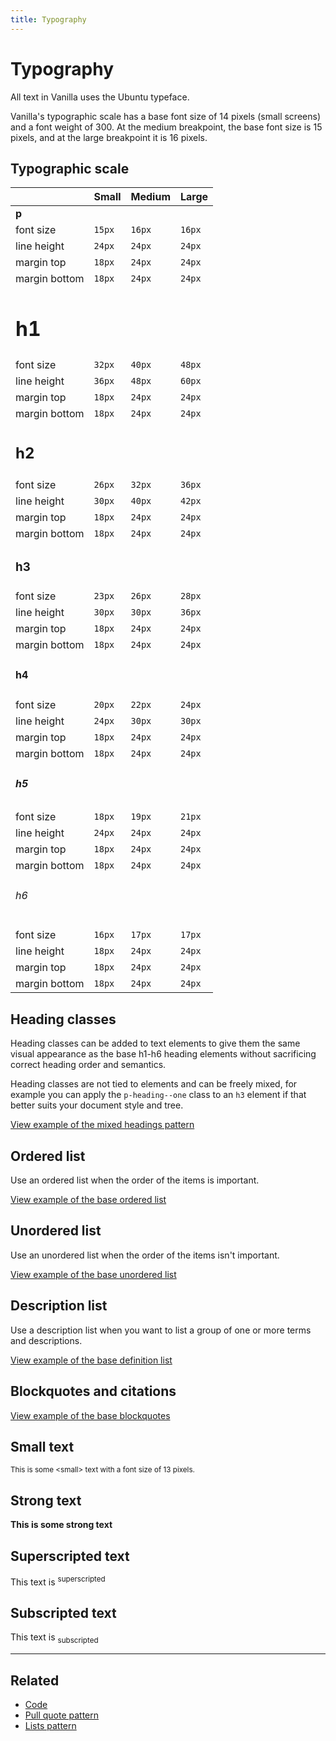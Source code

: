 ```yaml
---
title: Typography
---
```


# Typography

All text in Vanilla uses the Ubuntu typeface.

Vanilla's typographic scale has a base font size of 14 pixels (small screens) 
and a font weight of 300.  At the medium breakpoint, the base font size is 15 
pixels, and at the large breakpoint it is 16 pixels.

## Typographic scale

|               | Small  | Medium | Large  |
| ------------- | -----  | ------ | -----  |
| **p**         |        |        |        |
| font size     | `15px` | `16px` | `16px` |
| line height   | `24px` | `24px` | `24px` |
| margin top    | `18px` | `24px` | `24px` |
| margin bottom | `18px` | `24px` | `24px` |
| <h1>h1</h1>   |        |        |        |
| font size     | `32px` | `40px` | `48px` |
| line height   | `36px` | `48px` | `60px` |
| margin top    | `18px` | `24px` | `24px` |
| margin bottom | `18px` | `24px` | `24px` |
| <h2>h2</h2>   |        |        |        |
| font size     | `26px` | `32px` | `36px` |
| line height   | `30px` | `40px` | `42px` |
| margin top    | `18px` | `24px` | `24px` |
| margin bottom | `18px` | `24px` | `24px` |
| <h3>h3</h3>   |        |        |        |
| font size     | `23px` | `26px` | `28px` |
| line height   | `30px` | `30px` | `36px` |
| margin top    | `18px` | `24px` | `24px` |
| margin bottom | `18px` | `24px` | `24px` |
| <h4>h4</h4>   |        |        |        |
| font size     | `20px` | `22px` | `24px` |
| line height   | `24px` | `30px` | `30px` |
| margin top    | `18px` | `24px` | `24px` |
| margin bottom | `18px` | `24px` | `24px` |
| <h5>h5</h5>   |        |        |        |
| font size     | `18px` | `19px` | `21px` |
| line height   | `24px` | `24px` | `24px` |
| margin top    | `18px` | `24px` | `24px` |
| margin bottom | `18px` | `24px` | `24px` |
| <h6>h6</h6>   |        |        |        |
| font size     | `16px` | `17px` | `17px` |
| line height   | `18px` | `24px` | `24px` |
| margin top    | `18px` | `24px` | `24px` |
| margin bottom | `18px` | `24px` | `24px` |

## Heading classes

Heading classes can be added to text elements to give them the same visual 
appearance as the base h1-h6 heading elements without sacrificing correct 
heading order and semantics.

Heading classes are not tied to elements and can be freely mixed, for example 
you can apply the `p-heading--one` class to an `h3` element if that better 
suits your document style and tree.

<a href="https://vanilla-framework.github.io/vanilla-framework/examples/patterns/headings/mixed/"
    class="js-example">
    View example of the mixed headings pattern
</a>

## Ordered list

Use an ordered list when the order of the items is important.

<a href="https://vanilla-framework.github.io/vanilla-framework/examples/base/lists/ordered-list/"
    class="js-example">
    View example of the base ordered list
</a>

## Unordered list

Use an unordered list when the order of the items isn't important.

<a href="https://vanilla-framework.github.io/vanilla-framework/examples/base/lists/unordered-list/"
    class="js-example">
    View example of the base unordered list
</a>

## Description list

Use a description list when you want to list a group of one or more terms and 
descriptions.

<a href="https://vanilla-framework.github.io/vanilla-framework/examples/base/lists/definition-list/"
    class="js-example">
    View example of the base definition list
</a>

## Blockquotes and citations

<a href="https://vanilla-framework.github.io/vanilla-framework/examples/base/blockquotes/"
    class="js-example">
    View example of the base blockquotes
</a>

## Small text

<small>This is some &lt;small&gt; text with a font size of 13 pixels.</small>

## Strong text

<strong>This is some strong text</strong>

## Superscripted text

<p>This text is <sup>superscripted</sup></p>

## Subscripted text

<p>This text is <sub>subscripted</sub></p>

<hr />

## Related

* [Code](/en/base/code)
* [Pull quote pattern](/en/patterns/pull-quote)
* [Lists pattern](/en/patterns/lists)
